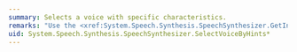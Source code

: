 ```yaml
---
summary: Selects a voice with specific characteristics.
remarks: "Use the <xref:System.Speech.Synthesis.SpeechSynthesizer.GetInstalledVoices%2A> method and <xref:System.Speech.Synthesis.VoiceInfo> class to obtain the names of installed text-to-speech (TTS) voices that you can select. The <xref:System.Speech.Synthesis.SpeechSynthesizer> object selects the first installed voice that matches the specified characteristics.  \n  \n When an application calls <xref:System.Speech.Synthesis.SpeechSynthesizer.GetInstalledVoices%2A>, the method verifies that each of the voices it finds in the registry meets certain minimum criteria. For any voice that fails verification, <xref:System.Speech.Synthesis.SpeechSynthesizer.GetInstalledVoices%2A> sets its <xref:System.Speech.Synthesis.InstalledVoice.Enabled%2A> property to `False`. An application cannot select a voice whose <xref:System.Speech.Synthesis.InstalledVoice.Enabled%2A> property is `False`. Typically, applications will not set a voice’s <xref:System.Speech.Synthesis.InstalledVoice.Enabled%2A> property.  \n  \n To select a voice by name, use the <xref:System.Speech.Synthesis.SpeechSynthesizer.SelectVoice%2A> method"
uid: System.Speech.Synthesis.SpeechSynthesizer.SelectVoiceByHints*
---
```

